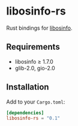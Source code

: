 # libosinfo-rs

Rust bindings for [libosinfo](https://libosinfo.org/).

## Requirements

- libosinfo ≥ 1.7.0
- glib-2.0, gio-2.0

## Installation

Add to your `Cargo.toml`:

```toml
[dependencies]
libosinfo-rs = "0.1"
